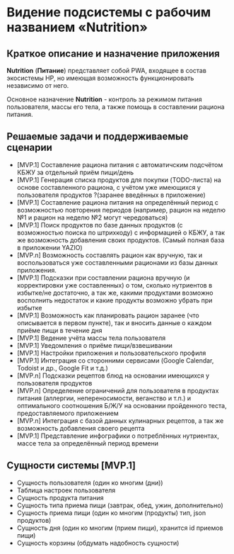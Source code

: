 # Видение подсистемы с рабочим названием «Nutrition»

## Краткое описание и назначение приложения
**Nutrition** (**Питание**) представляет собой PWA, входящее в состав экосистемы HP, но имеющая возможность функционировать независимо от него.

Основное назначение **Nutrition** - контроль за режимом питания пользователя, массы его тела, а также помощь в составлении рациона питания.

## Решаемые задачи и поддерживаемые сценарии
* [MVP.1] Составление рациона питания с автоматичским подсчётом КБЖУ за отдельный приём пищи/день
* [MVP.1] Генерация списка продуктов для покупки (TODO-листа) на основе составленного рациона, с учётом уже имеющихся у пользователя продуктов ?(заранее введённых в приложение)
* [MVP.1] Составление рациона питания на определённый период с возможностью повторения периодов (например, рацион на неделю №1 и рацион на неделю №2 могут чередоваться)
* [MVP.1] Поиск продуктов по базе данных продуктов (с возможностью поиска по штрихкоду) с информацией о КБЖУ, а так же возможность добавления своих продуктов. (Самый полная база в приложении YAZIO)
* [MVP.n] Возможность составлять рацион как вручную, так и воспользоваться уже составленными рационами из базы данных приложения.
* [MVP.1] Подсказки при составлении рациона вручную (и корректировки уже составленных) о том, сколько нутриентов в избытке/не достаточно, а так же, какими продуктами возможно восполнить недостаток и какие продукты возможно убрать при избытке
* [MVP.1] Возможность как планировать рацион заранее (что описывается в первом пункте), так и вносить данные о каждом приёме пищи в течение дня
* [MVP.1] Ведение учёта массы тела пользователя
* [MVP.1] Уведомления о приёме пищи/взвешивании
* [MVP.1] Настройки приложения и пользовательского профиля
* [MVP.1] Интеграция со сторонними сервисами (Google Calendar, Todoist и др., Google Fit и т.д.)
* [MVP.n] Подсказки рецептов блюд на основании имеющихся у пользователя продуктов
* [MVP.n] Определение ограничений для пользователя в продуктах питания (аллергии, непереносимости, веганство и т.п.) и оптимального соотношения Б/Ж/У на основании пройденного теста, предоставляемого приложением
* [MVP.n] Интеграция с базой данных кулинарных рецептов, а так же возможность добавления своего рецепта
* [MVP.1] Представление инфографики о потреблённых нутриентах, массе тела за определённый период времени

## Сущности системы [MVP.1]
* Сущность пользователя (один ко многим (дни))
* Таблица настроек пользователя
* Сущность продукта питания
* Сущность типа приема пищи (завтрак, обед, ужин, дополнительно)
* Сущность приема пищи (один ко многим (продукты) тип, json продуктов)
* Сущность дня (один ко многим (прием пищи), хранится id приемов пищи)
* Сущность корзины (обдумать надобность сущности)
